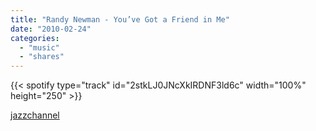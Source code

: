 ```yaml
---
title: "Randy Newman - You’ve Got a Friend in Me"
date: "2010-02-24"
categories:
  - "music"
  - "shares"
---
```


{{< spotify type="track" id="2stkLJ0JNcXkIRDNF3ld6c" width="100%" height="250" >}}

[jazzchannel](http://jazzchannel.tumblr.com/post/365334054/randy-newman-youve-got-a-friend-in-me)
